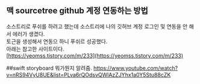 ## 맥 sourcetree github 계정 연동하는 방법
소스트리로 푸쉬를 하려고 했는데 소스트리에 나의 깃허브 계정 로그인 및 연동을 안 해서 에러가 생겼다.   
토근을 생성해서 연동으 하니 푸쉬르 성공했다.   
아래는 참고한 사이트이다.   
[https://yeomss.tistory.com/m/233](https://yeomss.tistory.com/m/233)


##swift storyboard 뭐가뭔지 알려줌. 
https://www.youtube.com/watch?v=nRS94VyU8UE&list=PLva6rQOdsvQWlAzZJYhx1a0Y5Stu88cZK
